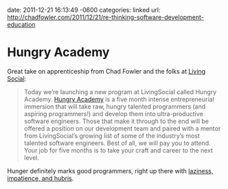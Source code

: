 date: 2011-12-21 16:13:49 -0600
categories: linked
url: http://chadfowler.com/2011/12/21/re-thinking-software-development-education

# Hungry Academy

Great take on apprenticeship from Chad Fowler and the folks at [Living Social](http://livingsocial.com):

> Today we’re launching a new program at LivingSocial called Hungry
> Academy. [Hungry Academy](http://hungryacademy.com/) is a five month intense entrepreneurial
> immersion that will take raw, hungry talented programmers (and
> aspiring programmers!) and develop them into ultra-productive software
> engineers. Those that make it through to the end will be offered a
> position on our development team and paired with a mentor from
> LivingSocial’s growing list of some of the industry’s most talented
> software engineers. Best of all, we will pay you to attend. Your job
> for five months is to take your craft and career to the next level.

Hunger definitely marks good programmers, right up there with [laziness,
impatience, and
hubris](http://en.wikipedia.org/wiki/Larry_Wall#Virtues_of_a_programmer).
